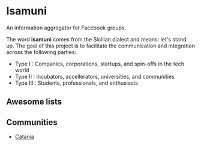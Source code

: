 # Isamuni
An information aggregator for Facebook groups.

The word **isamuni** comes from the Sicilian dialect and means: let's stand up. 
The goal of this project is to facilitate the communication and integration across the following parties:
* Type I : Companies, corporations, startups, and spin-offs in the tech world
* Type II : Incubators, accellerators, universities, and communities
* Type III : Students, professionals, and enthusiasts

## Awesome lists

## Communities
* [Catania](isamuni/communities/Catania.md)